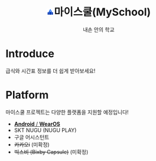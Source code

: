 <h1 align="center"><img src="icon.png" width="20px" alt=""/>마이스쿨(MySchool)</h1>
<p align="center">
    내손 안의 학교 
</p>

# Introduce
급식와 시간표 정보를 더 쉽게 받아보세요!

# Platform
마이스쿨 프로젝트는 다양한 플랫폼을 지원할 예정입니다!
* [**Android** / **WearOS**](https://github.com/gunyu1019/myschool-android)
* SKT NUGU (NUGU PLAY)
* 구글 어시스턴트
* ~~카카오i~~ (미확정)
* ~~빅스비 (Bixby Capsule)~~ (미확정)
